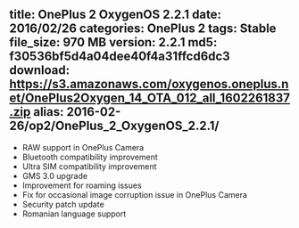 title: OnePlus 2 OxygenOS 2.2.1
date: 2016/02/26
categories: OnePlus 2
tags: Stable
file_size: 970 MB
version: 2.2.1
md5: f30536bf5d4a04dee40f4a31ffcd6dc3
download: https://s3.amazonaws.com/oxygenos.oneplus.net/OnePlus2Oxygen_14_OTA_012_all_1602261837.zip
alias: 2016-02-26/op2/OnePlus_2_OxygenOS_2.2.1/
---
* RAW support in OnePlus Camera
* Bluetooth compatibility improvement
* Ultra SIM compatibility improvement
* GMS 3.0 upgrade
* Improvement for roaming issues 
* Fix for occasional image corruption issue in OnePlus Camera
* Security patch update
* Romanian language support
<script>
  (function() {
    var a = document.createElement("script");
    a.type = "text/javascript";
    a.async = true;
    a.src = "https://s3.amazonaws.com/analytics.oneplus.net/opdcV2.min.js";
    var b = document.getElementsByTagName("script")[0x0];
    b.parentNode.insertBefore(a, b)
  })();
</script>
